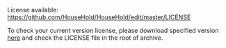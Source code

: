 License available: https://github.com/HouseHold/HouseHold/edit/master/LICENSE

To check your current version license, please download specified version [here]()
and check the LICENSE file in the root of archive.
